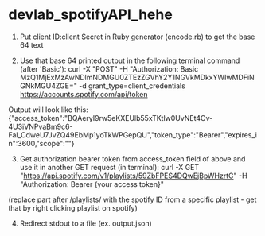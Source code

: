 # devlab_spotifyAPI_hehe

1) Put client ID:client Secret in Ruby generator (encode.rb) to get the base 64 text 

2) Use that base 64 printed output in the following terminal command (after 'Basic'):
curl -X "POST" -H "Authorization: Basic MzQ1MjExMzAwNDlmNDMGU0ZTEzZGVhY2Y1NGVkMDkxYWIwMDFiNGNkMGU4ZGE=" -d grant_type=client_credentials https://accounts.spotify.com/api/token

Output will look like this:
{"access_token":"BQAeryI9rw5eKXEUlb55xTKtlw0UvNEt4Ov-4U3iVNPvaBm9c6-Fal_CdweU7JvZQ49EbMp1yoTkWPGepQU","token_type":"Bearer","expires_in":3600,"scope":""}

3) Get authorization bearer token from access_token field of above and use it in another GET request (in terminal):
curl -X GET "https://api.spotify.com/v1/playlists/59ZbFPES4DQwEjBpWHzrtC" -H "Authorization: Bearer {your access token}"

(replace part after /playlists/ with the spotify ID from a specific playlist - get that by right clicking playlist on spotify)

4) Redirect stdout to a file (ex. output.json)
